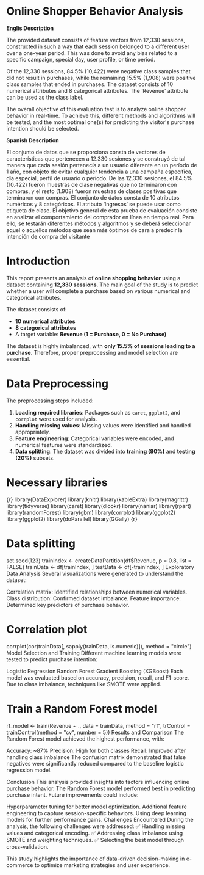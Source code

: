 
# Online Shopper Behavior Analysis
**Englis Description**

The provided dataset consists of feature vectors from 12,330 sessions, constructed in such a way that each session belonged to a different user over a one-year period. This was done to avoid any bias related to a specific campaign, special day, user profile, or time period.

Of the 12,330 sessions, 84.5% (10,422) were negative class samples that did not result in purchases, while the remaining 15.5% (1,908) were positive class samples that ended in purchases. The dataset consists of 10 numerical attributes and 8 categorical attributes. The ‘Revenue’ attribute can be used as the class label.

The overall objective of this evaluation test is to analyze online shopper behavior in real-time. To achieve this, different methods and algorithms will be tested, and the most optimal one(s) for predicting the visitor's purchase intention should be selected.

**Spanish Description**

 El conjunto de datos que se proporciona consta de vectores de características que pertenecen a 12.330 sesiones y se construyó de tal manera que cada sesión pertenecía a un usuario diferente en un período de 1 año, con objeto de evitar cualquier tendencia a una campaña específica, día especial, perfil de usuario o período. De las 12.330 sesiones, el 84.5% (10.422) fueron muestras de clase negativas que no terminaron con compras, y el resto (1.908) fueron muestras de clases positivas que terminaron con compras. El conjunto de datos consta de 10 atributos numéricos y 8 categóricos. El atributo ‘Ingresos’ se puede usar como etiqueta de clase. El objetivo general de esta prueba de evaluación consiste en analizar el comportamiento del comprador en línea en tiempo real. Para ello, se testarán diferentes métodos y algoritmos y se deberá seleccionar aquel o aquellos métodos que sean más óptimos de cara a predecir la intención de compra del visitante

# Introduction  

This report presents an analysis of **online shopping behavior** using a dataset containing **12,330 sessions**. The main goal of the study is to predict whether a user will complete a purchase based on various numerical and categorical attributes.  

The dataset consists of:
- **10 numerical attributes**  
- **8 categorical attributes**  
- A target variable: **Revenue (1 = Purchase, 0 = No Purchase)**  

The dataset is highly imbalanced, with **only 15.5% of sessions leading to a purchase**. Therefore, proper preprocessing and model selection are essential.

# Data Preprocessing  

The preprocessing steps included:  
1. **Loading required libraries**: Packages such as `caret`, `ggplot2`, and `corrplot` were used for analysis.  
2. **Handling missing values**: Missing values were identified and handled appropriately.  
3. **Feature engineering**: Categorical variables were encoded, and numerical features were standardized.  
4. **Data splitting**: The dataset was divided into **training (80%)** and **testing (20%)** subsets.  


# Necessary libraries

{r}
library(DataExplorer)
library(knitr)
library(kableExtra)
library(magrittr)
library(tidyverse)
library(caret)
library(dlookr)
library(naniar)
library(rpart)
library(randomForest)
library(gbm)
library(corrplot)
library(ggplot2)
library(ggplot2)
library(doParallel)
library(GGally)
{r}

# Data splitting
set.seed(123)
trainIndex <- createDataPartition(df$Revenue, p = 0.8, list = FALSE)
trainData <- df[trainIndex, ]
testData <- df[-trainIndex, ]
Exploratory Data Analysis
Several visualizations were generated to understand the dataset:

Correlation matrix: Identified relationships between numerical variables.
Class distribution: Confirmed dataset imbalance.
Feature importance: Determined key predictors of purchase behavior.

# Correlation plot
corrplot(cor(trainData[, sapply(trainData, is.numeric)]), method = "circle")
Model Selection and Training
Different machine learning models were tested to predict purchase intention:

Logistic Regression
Random Forest
Gradient Boosting (XGBoost)
Each model was evaluated based on accuracy, precision, recall, and F1-score. Due to class imbalance, techniques like SMOTE were applied.

# Train a Random Forest model
rf_model <- train(Revenue ~ ., data = trainData, method = "rf", trControl = trainControl(method = "cv", number = 5))
Results and Comparison
The Random Forest model achieved the highest performance, with:

Accuracy: ~87%
Precision: High for both classes
Recall: Improved after handling class imbalance
The confusion matrix demonstrated that false negatives were significantly reduced compared to the baseline logistic regression model.

Conclusion
This analysis provided insights into factors influencing online purchase behavior. The Random Forest model performed best in predicting purchase intent. Future improvements could include:

Hyperparameter tuning for better model optimization.
Additional feature engineering to capture session-specific behaviors.
Using deep learning models for further performance gains.
Challenges Encountered
During the analysis, the following challenges were addressed:
✅ Handling missing values and categorical encoding.
✅ Addressing class imbalance using SMOTE and weighting techniques.
✅ Selecting the best model through cross-validation.

This study highlights the importance of data-driven decision-making in e-commerce to optimize marketing strategies and user experience.